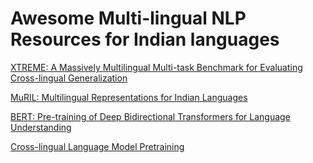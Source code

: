 # Awesome Multi-lingual NLP Resources for Indian languages


[XTREME: A Massively Multilingual Multi-task Benchmark for Evaluating Cross-lingual Generalization](https://arxiv.org/pdf/2003.11080.pdf)

[MuRIL: Multilingual Representations for Indian Languages](https://arxiv.org/pdf/2103.10730.pdf)

[BERT: Pre-training of Deep Bidirectional Transformers for Language Understanding](https://arxiv.org/pdf/1810.04805.pdf)

[Cross-lingual Language Model Pretraining](https://arxiv.org/pdf/1901.07291.pdf)


